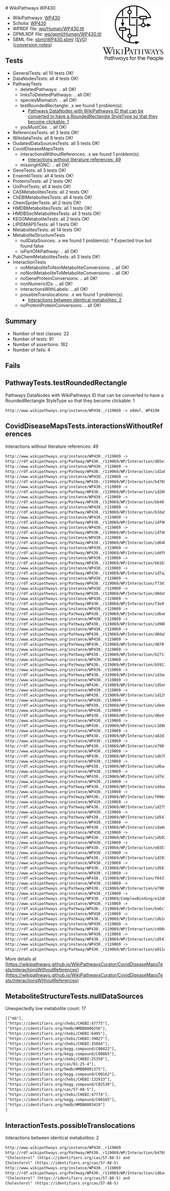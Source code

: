 <img style="float: right; width: 200px" src="../logo.png" />
# WikiPathways WP430

* WikiPathways: [WP430](https://identifiers.org/wikipathways:WP430)
* Scholia: [WP430](https://scholia.toolforge.org/wikipathways/WP430)
* WPRDF file: [wp/Human/WP430.ttl](../wp/Human/WP430.ttl)
* GPMLRDF file: [wp/gpml/Human/WP430.ttl](../wp/gpml/Human/WP430.ttl)
* SBML file: [sbml/WP430.sbml](../sbml/WP430.sbml) ([SVG](../sbml/WP430.svg)) ([conversion notes](../sbml/WP430.txt))

## Tests
* GeneralTests: all 10 tests OK!
* DataNodesTests: all 4 tests OK!
* PathwayTests
    * deletedPathways: .. all OK!
    * linksToDeletedPathways: .. all OK!
    * speciesMismatch: .. all OK!
    * testRoundedRectangle: .x we found 1 problem(s):
        * [Pathways DataNodes with WikiPathways ID that can be converted to have a RoundedRectangle StyleType so that they become clickable: 1](#9fbad3cb)
    * youMustCite: .. all OK!
* ReferencesTests: all 3 tests OK!
* WikidataTests: all 8 tests OK!
* OudatedDataSourcesTests: all 5 tests OK!
* CovidDiseaseMapsTests
    * interactionsWithoutReferences: .x we found 1 problem(s):
        * [Interactions without literature references: 49](#9701cd47)
    * missingHGNC: .. all OK!
* GeneTests: all 3 tests OK!
* EnsemblTests: all 4 tests OK!
* ProteinsTests: all 2 tests OK!
* UniProtTests: all 4 tests OK!
* CASMetabolitesTests: all 2 tests OK!
* ChEBIMetabolitesTests: all 4 tests OK!
* ChemSpiderTests: all 2 tests OK!
* HMDBMetabolitesTests: all 1 tests OK!
* HMDBSecMetabolitesTests: all 3 tests OK!
* KEGGMetaboliteTests: all 2 tests OK!
* LIPIDMAPSTests: all 1 tests OK!
* MetabolitesTests: all 14 tests OK!
* MetaboliteStructureTests
    * nullDataSources: .x we found 1 problem(s):
            * Expected true but found false
    * isPartOfAPathway: .. all OK!
* PubChemMetabolitesTests: all 3 tests OK!
* InteractionTests
    * noMetaboliteToNonMetaboliteConversions: .. all OK!
    * noNonMetaboliteToMetaboliteConversions: .. all OK!
    * noGeneProteinConversions: .. all OK!
    * nonNumericIDs: .. all OK!
    * interactionsWithLabels: .. all OK!
    * possibleTranslocations: .x we found 1 problem(s):
        * [Interactions between identical metabolites: 2](#d59038c5)
    * noProteinProteinConversions: .. all OK!


## Summary

* Number of test classes: 22
* Number of tests: 91
* Number of assertions: 182
* Number of fails: 4

## Fails

<a name="9fbad3cb" />

## PathwayTests.testRoundedRectangle

Pathways DataNodes with WikiPathways ID that can be converted to have a RoundedRectangle StyleType so that they become clickable: 1
```
http://www.wikipathways.org/instance/WP430._r119069 -> e8de7, WP4190
 ```

<a name="9701cd47" />

## CovidDiseaseMapsTests.interactionsWithoutReferences

Interactions without literature references: 49
```
http://www.wikipathways.org/instance/WP430._r119069 -> http://rdf.wikipathways.org/Pathway/WP430._r119069/WP/Interaction/d65e1
http://www.wikipathways.org/instance/WP430._r119069 -> http://rdf.wikipathways.org/Pathway/WP430._r119069/WP/Interaction/id2abec5f6
http://www.wikipathways.org/instance/WP430._r119069 -> http://rdf.wikipathways.org/Pathway/WP430._r119069/WP/Interaction/b4769
http://www.wikipathways.org/instance/WP430._r119069 -> http://rdf.wikipathways.org/Pathway/WP430._r119069/WP/Interaction/id208b4fc4
http://www.wikipathways.org/instance/WP430._r119069 -> http://rdf.wikipathways.org/Pathway/WP430._r119069/WP/Interaction/bb407
http://www.wikipathways.org/instance/WP430._r119069 -> http://rdf.wikipathways.org/Pathway/WP430._r119069/WP/Interaction/b3da5
http://www.wikipathways.org/instance/WP430._r119069 -> http://rdf.wikipathways.org/Pathway/WP430._r119069/WP/Interaction/idf908f4d0
http://www.wikipathways.org/instance/WP430._r119069 -> http://rdf.wikipathways.org/Pathway/WP430._r119069/WP/Interaction/id740045bc
http://www.wikipathways.org/instance/WP430._r119069 -> http://rdf.wikipathways.org/Pathway/WP430._r119069/WP/Interaction/id64bad4e5
http://www.wikipathways.org/instance/WP430._r119069 -> http://rdf.wikipathways.org/Pathway/WP430._r119069/WP/Interaction/iddf620e37
http://www.wikipathways.org/instance/WP430._r119069 -> http://rdf.wikipathways.org/Pathway/WP430._r119069/WP/Interaction/b61b3
http://www.wikipathways.org/instance/WP430._r119069 -> http://rdf.wikipathways.org/Pathway/WP430._r119069/WP/Interaction/id7a2680f1
http://www.wikipathways.org/instance/WP430._r119069 -> http://rdf.wikipathways.org/Pathway/WP430._r119069/WP/Interaction/f73d1
http://www.wikipathways.org/instance/WP430._r119069 -> http://rdf.wikipathways.org/Pathway/WP430._r119069/WP/Interaction/d0da5_2
http://www.wikipathways.org/instance/WP430._r119069 -> http://rdf.wikipathways.org/Pathway/WP430._r119069/WP/Interaction/f3edf
http://www.wikipathways.org/instance/WP430._r119069 -> http://rdf.wikipathways.org/Pathway/WP430._r119069/WP/Interaction/idba67fe43
http://www.wikipathways.org/instance/WP430._r119069 -> http://rdf.wikipathways.org/Pathway/WP430._r119069/WP/Interaction/id90b15276
http://www.wikipathways.org/instance/WP430._r119069 -> http://rdf.wikipathways.org/Pathway/WP430._r119069/WP/Interaction/d0da5_1
http://www.wikipathways.org/instance/WP430._r119069 -> http://rdf.wikipathways.org/Pathway/WP430._r119069/WP/Interaction/d870f
http://www.wikipathways.org/instance/WP430._r119069 -> http://rdf.wikipathways.org/Pathway/WP430._r119069/WP/Interaction/b2711
http://www.wikipathways.org/instance/WP430._r119069 -> http://rdf.wikipathways.org/Pathway/WP430._r119069/WP/Interaction/b5913
http://www.wikipathways.org/instance/WP430._r119069 -> http://rdf.wikipathways.org/Pathway/WP430._r119069/WP/Interaction/id3adcd55e
http://www.wikipathways.org/instance/WP430._r119069 -> http://rdf.wikipathways.org/Pathway/WP430._r119069/WP/Interaction/id5e009fa2
http://www.wikipathways.org/instance/WP430._r119069 -> http://rdf.wikipathways.org/Pathway/WP430._r119069/WP/Interaction/id129bdce0
http://www.wikipathways.org/instance/WP430._r119069 -> http://rdf.wikipathways.org/Pathway/WP430._r119069/WP/Interaction/ide4c980d3
http://www.wikipathways.org/instance/WP430._r119069 -> http://rdf.wikipathways.org/Pathway/WP430._r119069/WP/Interaction/d6e4f
http://www.wikipathways.org/instance/WP430._r119069 -> http://rdf.wikipathways.org/Pathway/WP430._r119069/WP/Interaction/c1688
http://www.wikipathways.org/instance/WP430._r119069 -> http://rdf.wikipathways.org/Pathway/WP430._r119069/WP/Interaction/a82d3
http://www.wikipathways.org/instance/WP430._r119069 -> http://rdf.wikipathways.org/Pathway/WP430._r119069/WP/Interaction/e790f_1
http://www.wikipathways.org/instance/WP430._r119069 -> http://rdf.wikipathways.org/Pathway/WP430._r119069/WP/Interaction/idb782318c
http://www.wikipathways.org/instance/WP430._r119069 -> http://rdf.wikipathways.org/Pathway/WP430._r119069/WP/Interaction/id6a4e25b5
http://www.wikipathways.org/instance/WP430._r119069 -> http://rdf.wikipathways.org/Pathway/WP430._r119069/WP/Interaction/id7e3de2b
http://www.wikipathways.org/instance/WP430._r119069 -> http://rdf.wikipathways.org/Pathway/WP430._r119069/WP/Interaction/id4aefea78
http://www.wikipathways.org/instance/WP430._r119069 -> http://rdf.wikipathways.org/Pathway/WP430._r119069/WP/Interaction/f0964
http://www.wikipathways.org/instance/WP430._r119069 -> http://rdf.wikipathways.org/Pathway/WP430._r119069/WP/Interaction/id27510544
http://www.wikipathways.org/instance/WP430._r119069 -> http://rdf.wikipathways.org/Pathway/WP430._r119069/WP/Interaction/id54146f13_1
http://www.wikipathways.org/instance/WP430._r119069 -> http://rdf.wikipathways.org/Pathway/WP430._r119069/WP/Interaction/ida0c8b2c0
http://www.wikipathways.org/instance/WP430._r119069 -> http://rdf.wikipathways.org/Pathway/WP430._r119069/WP/Interaction/idb92332b0
http://www.wikipathways.org/instance/WP430._r119069 -> http://rdf.wikipathways.org/Pathway/WP430._r119069/WP/Interaction/e0357
http://www.wikipathways.org/instance/WP430._r119069 -> http://rdf.wikipathways.org/Pathway/WP430._r119069/WP/Interaction/id293d4568
http://www.wikipathways.org/instance/WP430._r119069 -> http://rdf.wikipathways.org/Pathway/WP430._r119069/WP/Interaction/id561097a3
http://www.wikipathways.org/instance/WP430._r119069 -> http://rdf.wikipathways.org/Pathway/WP430._r119069/WP/Interaction/f6437
http://www.wikipathways.org/instance/WP430._r119069 -> http://rdf.wikipathways.org/Pathway/WP430._r119069/WP/Interaction/e790f_2
http://www.wikipathways.org/instance/WP430._r119069 -> http://rdf.wikipathways.org/Pathway/WP430._r119069/ComplexBinding/e12d0
http://www.wikipathways.org/instance/WP430._r119069 -> http://rdf.wikipathways.org/Pathway/WP430._r119069/WP/Interaction/ba6c7
http://www.wikipathways.org/instance/WP430._r119069 -> http://rdf.wikipathways.org/Pathway/WP430._r119069/WP/Interaction/idb248dd5c
http://www.wikipathways.org/instance/WP430._r119069 -> http://rdf.wikipathways.org/Pathway/WP430._r119069/WP/Interaction/cd80c
http://www.wikipathways.org/instance/WP430._r119069 -> http://rdf.wikipathways.org/Pathway/WP430._r119069/WP/Interaction/id54146f13_2
http://www.wikipathways.org/instance/WP430._r119069 -> http://rdf.wikipathways.org/Pathway/WP430._r119069/WP/Interaction/e011c
```

More details at [https://wikipathways.github.io/WikiPathwaysCurator/CovidDiseaseMapsTests/interactionsWithoutReferences](https://wikipathways.github.io/WikiPathwaysCurator/CovidDiseaseMapsTests/interactionsWithoutReferences)

<a name="91904190" />

## MetaboliteStructureTests.nullDataSources

Unexpectedly low metabolite count: 17
```
[["mb"],
["https://identifiers.org/chebi/CHEBI:47775"],
["https://identifiers.org/hmdb/HMDB0000256"],
["https://identifiers.org/chebi/CHEBI:6495"],
["https://identifiers.org/chebi/CHEBI:39027"],
["https://identifiers.org/chebi/CHEBI:35664"],
["https://identifiers.org/kegg.compound/C00422"],
["https://identifiers.org/kegg.compound/C00865"],
["https://identifiers.org/chebi/CHEBI:25350"],
["https://identifiers.org/cas/81-25-4"],
["https://identifiers.org/hmdb/HMDB0001375"],
["https://identifiers.org/kegg.compound/C00162"],
["https://identifiers.org/chebi/CHEBI:132933"],
["https://identifiers.org/kegg.compound/C02530"],
["https://identifiers.org/cas/57-88-5"],
["https://identifiers.org/chebi/CHEBI:47774"],
["https://identifiers.org/kegg.compound/C00165"],
["https://identifiers.org/hmdb/HMDB0003419"]
]
```

<a name="d59038c5" />

## InteractionTests.possibleTranslocations

Interactions between identical metabolites: 2
```
http://www.wikipathways.org/instance/WP430._r119069 http://rdf.wikipathways.org/Pathway/WP430._r119069/WP/Interaction/b4769 "Cholesterol" (https://identifiers.org/cas/57-88-5) and 
Cholesterol" (https://identifiers.org/cas/57-88-5)
http://www.wikipathways.org/instance/WP430._r119069 http://rdf.wikipathways.org/Pathway/WP430._r119069/WP/Interaction/id6a4e25b5 "Cholesterol" (https://identifiers.org/cas/57-88-5) and 
Cholesterol" (https://identifiers.org/cas/57-88-5)
```

